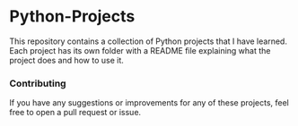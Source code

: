 # Python-Projects
This repository contains a collection of Python projects that I have learned. Each project has its own folder with a README file explaining what the project does and how to use it.

<h3>Contributing</h3>
If you have any suggestions or improvements for any of these projects, feel free to open a pull request or issue. 
